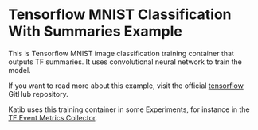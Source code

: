 # Tensorflow MNIST Classification With Summaries Example

This is Tensorflow MNIST image classification training container that outputs TF summaries.
It uses convolutional neural network to train the model.

If you want to read more about this example, visit the official
[tensorflow](https://github.com/tensorflow/tensorflow/blob/7462dcaae1e8cfe1dfd0c62dd6083f9749a9d827/tensorflow/examples/tutorials/mnist/mnist_with_summaries.py)
GitHub repository.

Katib uses this training container in some Experiments, for instance in the
[TF Event Metrics Collector](../../metrics-collector/tfevent-metrics-collector.yaml#L42-L49).
